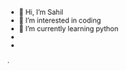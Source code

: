 - 👋 Hi, I’m Sahil
- 👀 I’m interested in coding
- 🌱 I’m currently learning python
- 
- 
.

<!---
CaptainYami170/CaptainYami170 is a ✨ special ✨ repository because its `README.md` (this file) appears on your GitHub profile.
You can click the Preview link to take a look at your changes.
--->
